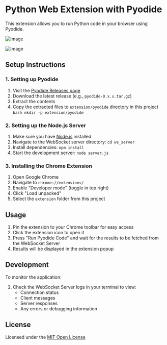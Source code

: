 # Python Web Extension with Pyodide

This extension allows you to run Python code in your browser using Pyodide.

![image](https://github.com/user-attachments/assets/1620a9ce-4c56-4d0f-86d8-3fc7e2c4dd1a)

![image](https://github.com/user-attachments/assets/98e539c5-3860-4a52-a21a-854722d287bf)


## Setup Instructions

### 1. Setting up Pyodide

1. Visit the [Pyodide Releases page](https://github.com/pyodide/pyodide/releases)
2. Download the latest release (e.g., `pyodide-0.x.x.tar.gz`)
3. Extract the contents
4. Copy the extracted files to `extension/pyodide` directory in this project   ```bash
   mkdir -p extension/pyodide ```

### 2. Setting up the Node.js Server

1. Make sure you have [Node.js](https://nodejs.org/) installed
2. Navigate to the WebSocket server directory:   ```
   cd ws_server   ```
3. Install dependencies:   ```
   npm install   ```
4. Start the development server:   ```
   node server.js   ```

### 3. Installing the Chrome Extension

1. Open Google Chrome
2. Navigate to `chrome://extensions/`
3. Enable "Developer mode" (toggle in top right)
4. Click "Load unpacked"
5. Select the `extension` folder from this project

## Usage

1. Pin the extension to your Chrome toolbar for easy access
2. Click the extension icon to open it
3. Press "Run Pyodide Code" and wait for the results to be fetched from the WebSocket Server
4. Results will be displayed in the extension popup

## Development

To monitor the application:
1. Check the WebSocket Server logs in your terminal to view:
   - Connection status
   - Client messages
   - Server responses
   - Any errors or debugging information

## License

Licensed under the [MIT Open License](https://opensource.org/licenses/MIT)
